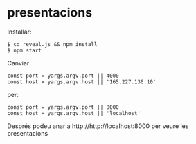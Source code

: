 # presentacions

Installar:
```
$ cd reveal.js && npm install
$ npm start
```
Canviar
````
const port = yargs.argv.port || 4000
const host = yargs.argv.host || '165.227.136.10'
````
per:
````
const port = yargs.argv.port || 8000
const host = yargs.argv.host || 'localhost'
````
Després podeu anar a http://http://localhost:8000 per veure les presentacions
